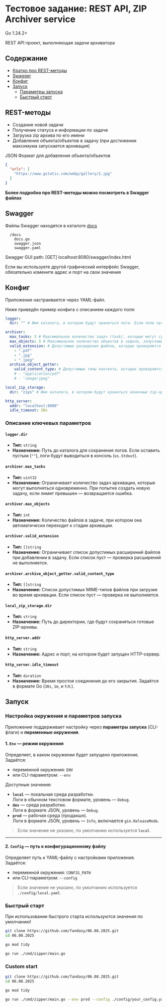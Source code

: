 # Тестовое задание: REST API, ZIP Archiver service

Go 1.24.2+

REST API проект, выполняющая задачи архиватора

## Содержание

- [Кратко про REST-методы](#rest-методы)
- [Swagger](#swagger)
- [Конфиг](#конфиг)
- [Запуск](#запуск)
    - [Параметры запуска](#настройка-окружения-и-параметров-запуска)
    - [Быстрый старт](#быстрый-старт)

## REST-методы

- Создание новой задачи
- Получение статуса и информации по задаче
- Загрузка zip архива по его имени
- Добавление объекта/объектов в задачу (при достижении максимума запускается архивация)

JSON Формат для добавления объекта/объектов

```json
{
  "urls": [
    "https://www.gstatic.com/webp/gallery/1.jpg"
  ]
}
```

**Более подробно про REST-методы можно посмотреть в Swagger файлах**

## Swagger

Файлы Swagger находятся в каталоге [docs](docs)

```
  /docs
    docs.go
    swagger.json
    swagger.yaml
```

Swagger GUI path: [GET] localhost:8080/swagger/index.html

Если вы используете другой графический интерфейс Swagger, обязательно измените адрес и порт на свои значения

## Конфиг

Приложение настраивается через YAML-файл.

Ниже приведён пример конфига с описанием каждого поля:

```yaml
logger:
  dir: "" # Имя каталога, в котором будут храниться логи. Если поле пустое, логи выводятся в os.Stdout

archiver:
  max_tasks: 3 # Максимальное количество задач (task), которые могут существовать одновременно
  max_objects: 3 # Максимальное количество объектов в задаче, запускающих архивацию
  valid_extension: # Допустимые расширения файлов, которые проверяются перед добавлением в задачу. Если конфиг пустой, то проверка не производится
    - ".pdf"
    - ".jpg"
    - ".jpeg"
  archive_object_getter:
    valid_content_type: # Допустимые типы контента, которые проверяются на этапе «Архивация» во время загрузки файла. Если конфиг пустой, то проверка не производится
    # - "application/pdf"
    # - "image/jpeg"

local_zip_storage:
  dir: "zips" # Имя каталога, в котором будут храниться конечные zip-архивы

http_server:
  addr: "localhost:8080"
  idle_timeout: 30s
```

### Описание ключевых параметров

#### `logger.dir`

* **Тип:** `string`
* **Назначение:** Путь до каталога для сохранения логов.
  Если оставить пустым (`""`), логи будут выводиться в консоль (`os.Stdout`).

#### `archiver.max_tasks`

* **Тип:** `uint32`
* **Назначение:** Ограничивает количество задач архивации, которые могут выполняться одновременно.
  При попытке создать новую задачу, если лимит превышен — возвращается ошибка.

#### `archiver.max_objects`

* **Тип:** `int`
* **Назначение:** Количество файлов в задаче, при котором она автоматически переходит к стадии архивации.

#### `archiver.valid_extension`

* **Тип:** `[]string`
* **Назначение:** Ограничивает список допустимых расширений файлов при добавлении в задачу.
  Если список пуст — проверка расширений не выполняется.

#### `archiver.archive_object_getter.valid_content_type`

* **Тип:** `[]string`
* **Назначение:** Список допустимых MIME-типов файлов при загрузке во время архивации.
  Если список пуст — проверка не выполняется.

#### `local_zip_storage.dir`

* **Тип:** `string`
* **Назначение:** Путь до директории, где будут сохраняться готовые ZIP-архивы.

#### `http_server.addr`

* **Тип:** `string`
* **Назначение:** Адрес и порт, на котором будет запущен HTTP-сервер.

#### `http_server.idle_timeout`

* **Тип:** `duration`
* **Назначение:** Время простоя соединения до его закрытия.
  Задаётся в формате Go (`30s`, `1m`, и т.п.).

## Запуск

### Настройка окружения и параметров запуска

Приложение поддерживает настройку через **параметры запуска** (CLI-флаги) и **переменные окружения**.

#### 1. `Env` — режим окружения
Определяет, в каком окружении будет запущено приложение.  
Задаётся:
- переменной окружения: `ENV`
- или CLI-параметром: `--env`

Доступные значения:
- **`local`** — локальная среда разработки.  
  Логи в обычном текстовом формате, уровень — `Debug`.
- **`dev`** — среда разработки.  
  Логи в формате JSON, уровень — `Debug`.
- **`prod`** — рабочая среда (продакшн).  
  Логи в формате JSON, уровень — `Info`, включается `gin.ReleaseMode`.

> Если значение не указано, по умолчанию используется **`local`**.

---

#### 2. `Config` — путь к конфигурационному файлу
Определяет путь к YAML-файлу с настройками приложения.  
Задаётся:
- переменной окружения: `CONFIG_PATH`
- или CLI-параметром: `--config`

> Если значение не указано, по умолчанию используется **`./config/local.yaml`**.

### Быстрый старт

При использовании быстрого старта используются значения по умолчанию!

```bash
git clone https://github.com/fandasy/06.08.2025.git
cd 06.08.2025

go mod tidy

go run ./cmd/zipper/main.go
```

### Custom start

```bash
git clone https://github.com/fandasy/06.08.2025.git
cd 06.08.2025

go mod tidy

go run ./cmd/zipper/main.go --env prod --config ./config/your_config.yaml
```
